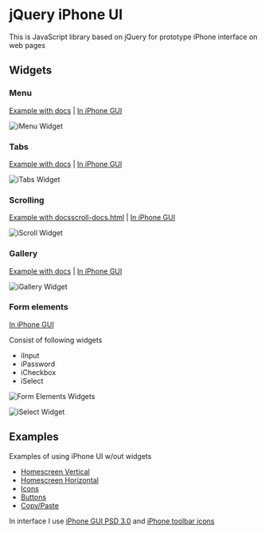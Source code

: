 # jQuery iPhone UI
This is JavaScript library based on jQuery for prototype iPhone interface on web pages


<h2>Widgets</h2>
<h3>Menu</h3>
<p class="links">
    <a href="http://iphone.hohli.com/docs/menu-docs.html" title="Menu Docs">Example with docs</a> | 
    <a href="http://iphone.hohli.com/docs/menu.html" title="Menu">In iPhone GUI</a>
</p>
<p><img src="http://iphone.hohli.com/docs/images/iMenu.png" alt="iMenu Widget" class="aligncenter"/></p>

<h3>Tabs</h3>
<p class="links">
    <a href="http://iphone.hohli.com/docs/tabs-docs.html" title="Tabs Docs">Example with docs</a> | 
    <a href="http://iphone.hohli.com/docs/tabs.html" title="Tabs">In iPhone GUI</a>
</p>
<p><img src="http://iphone.hohli.com/docs/images/iTabs.png" alt="iTabs Widget" class="aligncenter"/></p>

<h3>Scrolling</h3>
<p class="links">
    <a href="http://iphone.hohli.com/docs/scroll-docs.html" title="Scrolling Docs">Example with docsscroll-docs.html</a> | 
    <a href="http://iphone.hohli.com/docs/scroll.html" title="Scrolling">In iPhone GUI</a>
</p>
<p><img src="http://iphone.hohli.com/docs/images/iScroll.png" alt="iScroll Widget" class="aligncenter"/></p>

<h3>Gallery</h3>
<p class="links">
    <a href="http://iphone.hohli.com/docs/gallery-docs.html" title="Gallery Docs">Example with docs</a> | 
    <a href="http://iphone.hohli.com/docs/gallery.html" title="Gallery">In iPhone GUI</a>
</p>
<p><img src="http://iphone.hohli.com/docs/images/iGallery.png" alt="iGallery Widget" class="aligncenter"/></p>

<h3>Form elements</h3>
<p class="links">
    <a href="http://iphone.hohli.com/docs/elements.html" title="Form elements">In iPhone GUI</a>
</p>
<p>Consist of following widgets
<ul>
    <li>iInput</li>
    <li>iPassword</li>
    <li>iCheckbox</li>
    <li>iSelect</li>		
</ul>
</p>

<p><img src="http://iphone.hohli.com/docs/images/iForms.png" alt="Form Elements Widgets" class="aligncenter"/></p>
<p><img src="http://iphone.hohli.com/docs/images/iSelect.png" alt="iSelect Widget" class="aligncenter"/></p>

<h2>Examples</h2>
<p>
    Examples of using iPhone UI w/out widgets
</p>
<ul>
    <li><a href="http://iphone.hohli.com/docs/vertical.html" title="Homescreen Vertical">Homescreen Vertical</a></li>
    <li><a href="http://iphone.hohli.com/docs/horizontal.html" title="Homescreen Horizontal">Homescreen Horizontal</a></li>
    <li><a href="http://iphone.hohli.com/docs/icons.html" title="Icons">Icons</a></li>
    <li><a href="http://iphone.hohli.com/docs/buttons.html" title="Buttons">Buttons</a></li>
    <li><a href="http://iphone.hohli.com/docs/copy-paste.html" title="Copy/Paste">Copy/Paste</a></li>
</ul>

<p>In interface I use 
    <a href="http://iphone.hohli.com/docs/http://www.teehanlax.com/blog/?p=1628" title="iPhone GUI PSD 3.0" rel="nofollow">iPhone GUI PSD 3.0</a> and 
    <a href="http://iphone.hohli.com/docs/http://glyphish.com/" title="iPhone toolbar icons" rel="nofollow">iPhone toolbar icons</a>
</p>
